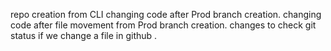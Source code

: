 repo creation from CLI
changing code after Prod branch creation.
changing code after file movement from Prod branch creation.
changes to check git status if we change a file in github .
